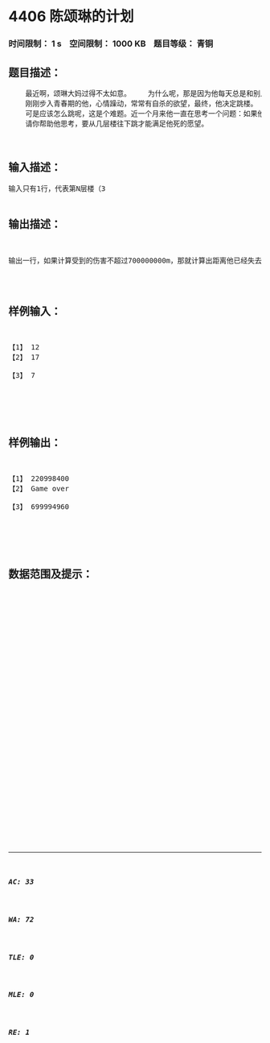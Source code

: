 # 4406 陈颂琳的计划   
### 时间限制： 1 s&nbsp;&nbsp;&nbsp;&nbsp;空间限制： 1000 KB&nbsp;&nbsp;&nbsp;&nbsp;题目等级： 青铜  
## 题目描述：  

<pre>
    最近啊，颂琳大妈过得不太如意。    为什么呢，那是因为他每天总是和别人吵架然后是打架，却总是打不过人家，到现在，他的脸已经肿了，不成人样，相亲也成了这个女人的一大难题。  
    刚刚步入青春期的他，心情躁动，常常有自杀的欲望，最终，他决定跳楼。  
    可是应该怎么跳呢，这是个难题。近一个月来他一直在思考一个问题：如果他从N楼开始往下跳，受到的伤害是【N*（N-1）*（N-2)*……*1】*m，已知他的生命值为700000000m。  
    请你帮助他思考，要从几层楼往下跳才能满足他死的愿望。  
  

</pre>
  
  
## 输入描述：  

<pre>
输入只有1行，代表第N层楼（3<n<20)
</pre>
  
  
## 输出描述：  

<pre>
输出一行，如果计算受到的伤害不超过700000000m，那就计算出距离他已经失去多少m；如果受到的伤害超过颂琳大妈的生命值700000000m，就输出Game over。
</pre>
  
  
## 样例输入：  

<pre>
【1】 12  
【2】 17  
  
【3】 7  
  

</pre>
  
  
## 样例输出：  

<pre>
【1】 220998400  
【2】 Game over  
  
【3】 699994960  
  

</pre>
  
  
## 数据范围及提示：  

<pre>
  
  
  
  
  
  
  
  
  
  
  
  
  
  
  
  
  
  
  
  
  
  
  
  
  
  

</pre>
  
  
***  

##### AC: 33  
##### WA: 72  
##### TLE: 0  
##### MLE: 0  
##### RE: 1  
